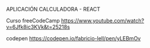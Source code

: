 APLICACIÓN CALCULADORA - REACT

Curso freeCodeCamp
https://www.youtube.com/watch?v=6Jfk8ic3KVk&t=25218s

codepen
https://codepen.io/fabricio-lell/pen/yLEBmOv
